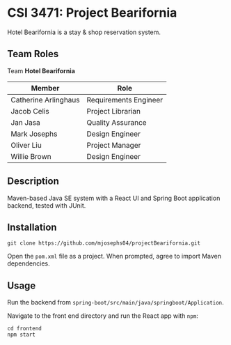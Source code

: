 # CSI 3471: Project Bearifornia

Hotel Bearifornia is a stay & shop reservation system.

## Team Roles
Team **Hotel Bearifornia**

Member | Role |
--- | --- |
Catherine Arlinghaus | Requirements Engineer |
Jacob Celis | Project Librarian |
Jan Jasa | Quality Assurance |
Mark Josephs | Design Engineer |
Oliver Liu | Project Manager
Willie Brown | Design Engineer |

## Description

Maven-based Java SE system with a React UI and Spring Boot application backend, tested with JUnit.

## Installation

```
git clone https://github.com/mjosephs04/projectBearifornia.git
```

Open the `pom.xml` file as a project. When prompted, agree to import Maven dependencies.

## Usage

Run the backend from `spring-boot/src/main/java/springboot/Application`.

Navigate to the front end directory and run the React app with `npm`:

```
cd frontend
npm start
```